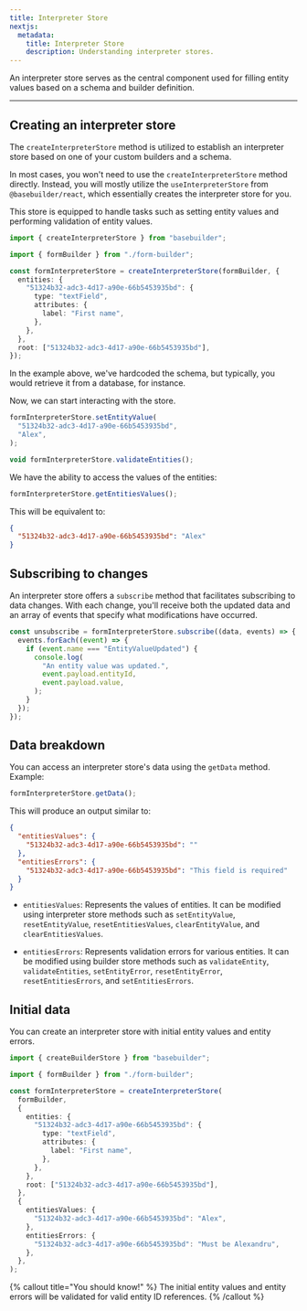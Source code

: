 ```yaml
---
title: Interpreter Store
nextjs:
  metadata:
    title: Interpreter Store
    description: Understanding interpreter stores.
---
```


An interpreter store serves as the central component used for filling entity values based on a schema and builder definition.

---

## Creating an interpreter store

The `createInterpreterStore` method is utilized to establish an interpreter store based on one of your custom builders and a schema.

In most cases, you won't need to use the `createInterpreterStore` method directly. Instead, you will mostly utilize the `useInterpreterStore` from `@basebuilder/react`, which essentially creates the interpreter store for you.

This store is equipped to handle tasks such as setting entity values and performing validation of entity values.

```typescript
import { createInterpreterStore } from "basebuilder";

import { formBuilder } from "./form-builder";

const formInterpreterStore = createInterpreterStore(formBuilder, {
  entities: {
    "51324b32-adc3-4d17-a90e-66b5453935bd": {
      type: "textField",
      attributes: {
        label: "First name",
      },
    },
  },
  root: ["51324b32-adc3-4d17-a90e-66b5453935bd"],
});
```

In the example above, we've hardcoded the schema, but typically, you would retrieve it from a database, for instance.

Now, we can start interacting with the store.

```typescript
formInterpreterStore.setEntityValue(
  "51324b32-adc3-4d17-a90e-66b5453935bd",
  "Alex",
);

void formInterpreterStore.validateEntities();
```

We have the ability to access the values of the entities:

```typescript
formInterpreterStore.getEntitiesValues();
```

This will be equivalent to:

```json
{
  "51324b32-adc3-4d17-a90e-66b5453935bd": "Alex"
}
```

## Subscribing to changes

An interpreter store offers a `subscribe` method that facilitates subscribing to data changes. With each change, you'll receive both the updated data and an array of events that specify what modifications have occurred.

```typescript
const unsubscribe = formInterpreterStore.subscribe((data, events) => {
  events.forEach((event) => {
    if (event.name === "EntityValueUpdated") {
      console.log(
        "An entity value was updated.",
        event.payload.entityId,
        event.payload.value,
      );
    }
  });
});
```

## Data breakdown

You can access an interpreter store's data using the `getData` method. Example:

```typescript
formInterpreterStore.getData();
```

This will produce an output similar to:

```json
{
  "entitiesValues": {
    "51324b32-adc3-4d17-a90e-66b5453935bd": ""
  },
  "entitiesErrors": {
    "51324b32-adc3-4d17-a90e-66b5453935bd": "This field is required"
  }
}
```

- `entitiesValues`: Represents the values of entities. It can be modified using interpreter store methods such as `setEntityValue`, `resetEntityValue`, `resetEntitiesValues`, `clearEntityValue`, and `clearEntitiesValues`.

- `entitiesErrors`: Represents validation errors for various entities. It can be modified using builder store methods such as `validateEntity`, `validateEntities`, `setEntityError`, `resetEntityError`, `resetEntitiesErrors`, and `setEntitiesErrors`.

## Initial data

You can create an interpreter store with initial entity values and entity errors.

```typescript
import { createBuilderStore } from "basebuilder";

import { formBuilder } from "./form-builder";

const formInterpreterStore = createInterpreterStore(
  formBuilder,
  {
    entities: {
      "51324b32-adc3-4d17-a90e-66b5453935bd": {
        type: "textField",
        attributes: {
          label: "First name",
        },
      },
    },
    root: ["51324b32-adc3-4d17-a90e-66b5453935bd"],
  },
  {
    entitiesValues: {
      "51324b32-adc3-4d17-a90e-66b5453935bd": "Alex",
    },
    entitiesErrors: {
      "51324b32-adc3-4d17-a90e-66b5453935bd": "Must be Alexandru",
    },
  },
);
```

{% callout title="You should know!" %}
The initial entity values and entity errors will be validated for valid entity ID references.
{% /callout %}
